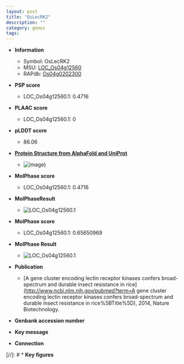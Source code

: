 ```yaml
---
layout: post
title: "OsLecRK2"
description: ""
category: genes
tags: 
---
```


* **Information**  
    + Symbol: OsLecRK2  
    + MSU: [LOC_Os04g12560](http://rice.plantbiology.msu.edu/cgi-bin/ORF_infopage.cgi?orf=LOC_Os04g12560)  
    + RAPdb: [Os04g0202300](http://rapdb.dna.affrc.go.jp/viewer/gbrowse_details/irgsp1?name=Os04g0202300)  

* **PSP score**  
    + LOC_Os04g12560.1: 0.4716 

* **PLAAC score**  
    + LOC_Os04g12560.1: 0 

* **pLDDT score**
    + 86.06

* **[Protein Structure from AlphaFold and UniProt](https://www.uniprot.org/uniprotkb/Q7FAZ2/entry#structure)**
    + ![image](https://ricepsp.github.io/images/Q7/AF-Q7FAZ2-F1.png))

* **MolPhase score**
    + LOC_Os04g12560.1: 0.4716

* **MolPhaseResult**
    + ![LOC_Os04g12560.1](https://ricepsp.github.io/pictures/LOC_Os04g/LOC_Os04g12560.1.png)

* **MolPhase score**
    + LOC_Os04g12560.1: 0.65650969

* **MolPhase Result**
    + ![LOC_Os04g12560.1](https://304243504.github.io/Pictures/LOC_Os04g/LOC_Os04g12560.1.png)

* **Publication**  
    + [A gene cluster encoding lectin receptor kinases confers broad-spectrum and durable insect resistance in rice](http://www.ncbi.nlm.nih.gov/pubmed?term=A gene cluster encoding lectin receptor kinases confers broad-spectrum and durable insect resistance in rice%5BTitle%5D), 2014, Nature Biotechnology.

* **Genbank accession number**  

* **Key message**  

* **Connection**  

[//]: # * **Key figures**  


